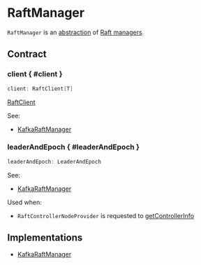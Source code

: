 # RaftManager

`RaftManager` is an [abstraction](#contract) of [Raft managers](#implementations).

## Contract

### client { #client }

```scala
client: RaftClient[T]
```

[RaftClient](RaftClient.md)

See:

* [KafkaRaftManager](KafkaRaftManager.md#client)

### leaderAndEpoch { #leaderAndEpoch }

```scala
leaderAndEpoch: LeaderAndEpoch
```

See:

* [KafkaRaftManager](KafkaRaftManager.md#leaderAndEpoch)

Used when:

* `RaftControllerNodeProvider` is requested to [getControllerInfo](../broker/RaftControllerNodeProvider.md#getControllerInfo)

## Implementations

* [KafkaRaftManager](KafkaRaftManager.md)
